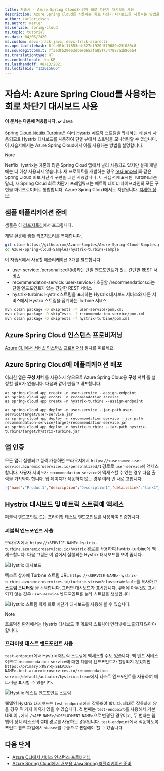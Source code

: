 ```yaml
---
title: 자습서 - Azure Spring Cloud와 함께 회로 차단기 대시보드 사용
description: Azure Spring Cloud를 사용하는 회로 차단기 대시보드를 사용하는 방법을 알아봅니다.
author: karlerickson
ms.author: karler
ms.service: spring-cloud
ms.topic: tutorial
ms.date: 04/06/2020
ms.custom: devx-track-java, devx-track-azurecli
ms.openlocfilehash: 6fce05bf1f853edd527df920f579689e23f080c8
ms.sourcegitcommit: 7f3ed8b29e63dbe7065afa8597347887a3b866b4
ms.translationtype: HT
ms.contentlocale: ko-KR
ms.lasthandoff: 08/13/2021
ms.locfileid: "122015666"
---
```

# <a name="tutorial-use-circuit-breaker-dashboard-with-azure-spring-cloud"></a>자습서: Azure Spring Cloud를 사용하는 회로 차단기 대시보드 사용

**이 문서는 다음에 적용됩니다.** ✔️ Java

Spring [Cloud Netflix Turbine](https://github.com/Netflix/Turbine)은 여러 [Hystrix](https://github.com/Netflix/Hystrix) 메트릭 스트림을 집계하는 데 널리 사용되므로 Hystrix 대시보드를 사용하여 단일 뷰에서 스트림을 모니터링할 수 있습니다. 이 자습서에서는 Azure Spring Cloud에서 이를 사용하는 방법을 설명합니다.

> [!NOTE]
> Netflix Hystrix는 기존의 많은 Spring Cloud 앱에서 널리 사용되고 있지만 실제 개발에는 더 이상 사용되지 않습니다. 새 프로젝트를 개발하는 경우 [resilience4j](https://github.com/resilience4j/resilience4j)와 같은 Spring Cloud 회로 차단기 구현을 대신 사용합니다. 이 자습서에 표시된 Turbine과는 달리, 새 Spring Cloud 회로 차단기 프레임워크는 메트릭 데이터 파이프라인의 모든 구현을 마이크로미터로 통합합니다. Azure Spring Cloud에서도 지원됩니다. [자세한 정보](./how-to-circuit-breaker-metrics.md).

## <a name="prepare-your-sample-applications"></a>샘플 애플리케이션 준비

샘플은 이 [리포지토리](https://github.com/StackAbuse/spring-cloud/tree/master/spring-turbine)에서 포크됩니다.

개발 환경에 샘플 리포지토리를 복제합니다.

```bash
git clone https://github.com/Azure-Samples/Azure-Spring-Cloud-Samples.git
cd Azure-Spring-Cloud-Samples/hystrix-turbine-sample
```

이 자습서에서 사용할 애플리케이션 3개를 빌드합니다.

* user-service: /personalized/{id}라는 단일 엔드포인트가 있는 간단한 REST 서비스
* recommendation-service: user-service가 호출할 /recommendations라는 단일 엔드포인트가 있는 간단한 REST 서비스
* hystrix-turbine: Hystrix 스트림을 표시하는 Hystrix 대시보드 서비스와 다른 서비스에서 Hystrix 스트림을 집계하는 Turbine 서비스

```bash
mvn clean package -D skipTests -f user-service/pom.xml
mvn clean package -D skipTests -f recommendation-service/pom.xml
mvn clean package -D skipTests -f hystrix-turbine/pom.xml
```

## <a name="provision-your-azure-spring-cloud-instance"></a>Azure Spring Cloud 인스턴스 프로비저닝

[Azure CLI에서 서비스 인스턴스 프로비저닝](./quickstart.md#provision-an-instance-of-azure-spring-cloud) 절차를 따르세요.

## <a name="deploy-your-applications-to-azure-spring-cloud"></a>Azure Spring Cloud에 애플리케이션 배포

이러한 앱은 **구성 서버** 를 사용하지 않으므로 Azure Spring Cloud용 **구성 서버** 를 설정할 필요가 없습니다.  다음과 같이 만들고 배포합니다.

```azurecli
az spring-cloud app create -n user-service --assign-endpoint
az spring-cloud app create -n recommendation-service
az spring-cloud app create -n hystrix-turbine --assign-endpoint

az spring-cloud app deploy -n user-service --jar-path user-service/target/user-service.jar
az spring-cloud app deploy -n recommendation-service --jar-path recommendation-service/target/recommendation-service.jar
az spring-cloud app deploy -n hystrix-turbine --jar-path hystrix-turbine/target/hystrix-turbine.jar
```

## <a name="verify-your-apps"></a>앱 인증

모든 앱이 실행되고 검색 가능하면 브라우저에서 `https://<username>-user-service.azuremicroservices.io/personalized/1` 경로로 `user-service`에 액세스합니다. 사용자 서비스가 `recommendation-service`에 액세스할 수 있는 경우 다음 출력을 가져와야 합니다. 웹 페이지가 작동하지 않는 경우 여러 번 새로 고칩니다.

```json
[{"name":"Product1","description":"Description1","detailsLink":"link1"},{"name":"Product2","description":"Description2","detailsLink":"link3"},{"name":"Product3","description":"Description3","detailsLink":"link3"}]
```

## <a name="access-your-hystrix-dashboard-and-metrics-stream"></a>Hystrix 대시보드 및 메트릭 스트림에 액세스

퍼블릭 엔드포인트 또는 프라이빗 테스트 엔드포인트를 사용하여 인증합니다.

### <a name="using-public-endpoints"></a>퍼블릭 엔드포인트 사용

브라우저에서 `https://<SERVICE-NAME>-hystrix-turbine.azuremicroservices.io/hystrix` 경로를 사용하여 hystrix-turbine에 액세스합니다.  다음 그림은 이 앱에서 실행되는 Hystrix 대시보드를 보여 줍니다.

![Hystrix 대시보드](media/spring-cloud-circuit-breaker/hystrix-dashboard.png)

텍스트 상자에 Turbine 스트림 URL `https://<SERVICE-NAME>-hystrix-turbine.azuremicroservices.io/turbine.stream?cluster=default`를 복사하고 **스트림 모니터링** 을 선택합니다.  그러면 대시보드가 표시됩니다. 뷰어에 아무것도 표시되지 않는 경우 `user-service` 엔드포인트를 눌러 스트림을 생성합니다.

![Hystrix 스트림](media/spring-cloud-circuit-breaker/hystrix-stream.png) 이제 회로 차단기 대시보드를 사용해 볼 수 있습니다.

> [!NOTE]
> 프로덕션 환경에서는 Hystrix 대시보드 및 메트릭 스트림이 인터넷에 노출되지 않아야 합니다.

### <a name="using-private-test-endpoints"></a>프라이빗 테스트 엔드포인트 사용

`test-endpoint`에서 Hystrix 메트릭 스트림에 액세스할 수도 있습니다. 백 엔드 서비스이므로 `recommendation-service`에 대한 퍼블릭 엔드포인트가 할당되지 않았지만 `https://primary:<KEY>@<SERVICE-NAME>.test.azuremicroservices.io/recommendation-service/default/actuator/hystrix.stream`에서 테스트 엔드포인트를 사용하여 메트릭을 표시할 수 있습니다.

![Hystrix 테스트 엔드포인트 스트림](media/spring-cloud-circuit-breaker/hystrix-test-endpoint-stream.png)

웹앱인 Hystrix 대시보드는 `test-endpoint`에서 작동해야 합니다. 제대로 작동하지 않을 경우 두 가지 이유가 있을 수 있습니다. 첫 번째는 `test-endpoint`를 사용해서 기본 URL이 `/`에서 `/<APP-NAME>/<DEPLOYMENT-NAME>`으로 변경된 경우이고, 두 번째는 웹앱이 정적 리소스의 절대 경로를 사용하는 경우입니다. `test-endpoint`에서 작동하도록 프런트 엔드 파일에서 `<base>`를 수동으로 편집해야 할 수 있습니다.

## <a name="next-steps"></a>다음 단계

* [Azure CLI에서 서비스 인스턴스 프로비저닝](./quickstart.md#provision-an-instance-of-azure-spring-cloud)
* [Azure Spring Cloud에서 배포용 Java Spring 애플리케이션 준비](how-to-prepare-app-deployment.md)
